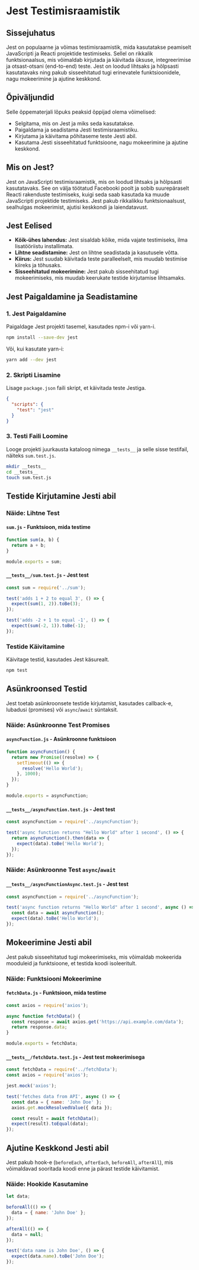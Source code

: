 # Jest Testimisraamistik

## Sissejuhatus

Jest on populaarne ja võimas testimisraamistik, mida kasutatakse peamiselt JavaScripti ja Reacti projektide testimiseks. Sellel on rikkalik funktsionaalsus, mis võimaldab kirjutada ja käivitada üksuse, integreerimise ja otsast-otsani (end-to-end) teste. Jest on loodud lihtsaks ja hõlpsasti kasutatavaks ning pakub sisseehitatud tugi erinevatele funktsioonidele, nagu mokeerimine ja ajutine keskkond.

## Õpiväljundid

Selle õppematerjali lõpuks peaksid õppijad olema võimelised:

- Selgitama, mis on Jest ja miks seda kasutatakse.
- Paigaldama ja seadistama Jesti testimisraamistiku.
- Kirjutama ja käivitama põhitaseme teste Jesti abil.
- Kasutama Jesti sisseehitatud funktsioone, nagu mokeerimine ja ajutine keskkond.

## Mis on Jest?

Jest on JavaScripti testimisraamistik, mis on loodud lihtsaks ja hõlpsasti kasutatavaks. See on välja töötatud Facebooki poolt ja sobib suurepäraselt Reacti rakenduste testimiseks, kuigi seda saab kasutada ka muude JavaScripti projektide testimiseks. Jest pakub rikkalikku funktsionaalsust, sealhulgas mokeerimist, ajutisi keskkondi ja laiendatavust.

## Jest Eelised

- **Kõik-ühes lahendus:** Jest sisaldab kõike, mida vajate testimiseks, ilma lisatööriistu installimata.
- **Lihtne seadistamine:** Jest on lihtne seadistada ja kasutusele võtta.
- **Kiirus:** Jest suudab käivitada teste paralleelselt, mis muudab testimise kiireks ja tõhusaks.
- **Sisseehitatud mokeerimine:** Jest pakub sisseehitatud tugi mokeerimiseks, mis muudab keerukate testide kirjutamise lihtsamaks.

## Jest Paigaldamine ja Seadistamine

### 1. Jest Paigaldamine

Paigaldage Jest projekti tasemel, kasutades npm-i või yarn-i.

```bash
npm install --save-dev jest
```

Või, kui kasutate yarn-i:

```bash
yarn add --dev jest
```

### 2. Skripti Lisamine

Lisage `package.json` faili skript, et käivitada teste Jestiga.

```json
{
  "scripts": {
    "test": "jest"
  }
}
```

### 3. Testi Faili Loomine

Looge projekti juurkausta kataloog nimega `__tests__` ja selle sisse testifail, näiteks `sum.test.js`.

```bash
mkdir __tests__
cd __tests__
touch sum.test.js
```

## Testide Kirjutamine Jesti abil

### Näide: Lihtne Test

#### `sum.js` - Funktsioon, mida testime

```javascript
function sum(a, b) {
  return a + b;
}

module.exports = sum;
```

#### `__tests__/sum.test.js` - Jest test

```javascript
const sum = require('../sum');

test('adds 1 + 2 to equal 3', () => {
  expect(sum(1, 2)).toBe(3);
});

test('adds -2 + 1 to equal -1', () => {
  expect(sum(-2, 1)).toBe(-1);
});
```

### Testide Käivitamine

Käivitage testid, kasutades Jest käsurealt.

```bash
npm test
```

## Asünkroonsed Testid

Jest toetab asünkroonsete testide kirjutamist, kasutades callback-e, lubadusi (promises) või `async`/`await` süntaksit.

### Näide: Asünkroonne Test Promises

#### `asyncFunction.js` - Asünkroonne funktsioon

```javascript
function asyncFunction() {
  return new Promise((resolve) => {
    setTimeout(() => {
      resolve('Hello World');
    }, 1000);
  });
}

module.exports = asyncFunction;
```

#### `__tests__/asyncFunction.test.js` - Jest test

```javascript
const asyncFunction = require('../asyncFunction');

test('async function returns "Hello World" after 1 second', () => {
  return asyncFunction().then(data => {
    expect(data).toBe('Hello World');
  });
});
```

### Näide: Asünkroonne Test `async`/`await`

#### `__tests__/asyncFunctionAsync.test.js` - Jest test

```javascript
const asyncFunction = require('../asyncFunction');

test('async function returns "Hello World" after 1 second', async () => {
  const data = await asyncFunction();
  expect(data).toBe('Hello World');
});
```

## Mokeerimine Jesti abil

Jest pakub sisseehitatud tugi mokeerimiseks, mis võimaldab mokeerida mooduleid ja funktsioone, et testida koodi isoleeritult.

### Näide: Funktsiooni Mokeerimine

#### `fetchData.js` - Funktsioon, mida testime

```javascript
const axios = require('axios');

async function fetchData() {
  const response = await axios.get('https://api.example.com/data');
  return response.data;
}

module.exports = fetchData;
```

#### `__tests__/fetchData.test.js` - Jest test mokeerimisega

```javascript
const fetchData = require('../fetchData');
const axios = require('axios');

jest.mock('axios');

test('fetches data from API', async () => {
  const data = { name: 'John Doe' };
  axios.get.mockResolvedValue({ data });

  const result = await fetchData();
  expect(result).toEqual(data);
});
```

## Ajutine Keskkond Jesti abil

Jest pakub hook-e (`beforeEach`, `afterEach`, `beforeAll`, `afterAll`), mis võimaldavad sooritada koodi enne ja pärast testide käivitamist.

### Näide: Hookide Kasutamine

```javascript
let data;

beforeAll(() => {
  data = { name: 'John Doe' };
});

afterAll(() => {
  data = null;
});

test('data name is John Doe', () => {
  expect(data.name).toBe('John Doe');
});
```
